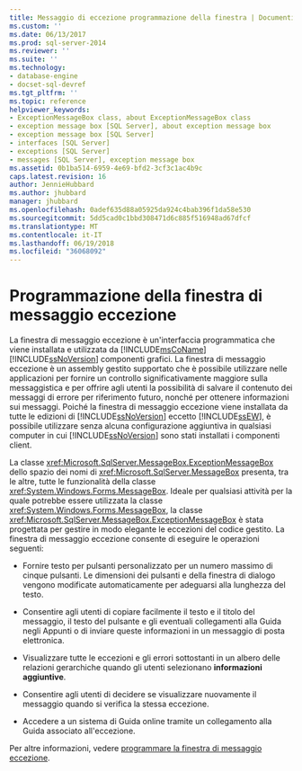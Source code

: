 ```yaml
---
title: Messaggio di eccezione programmazione della finestra | Documenti Microsoft
ms.custom: ''
ms.date: 06/13/2017
ms.prod: sql-server-2014
ms.reviewer: ''
ms.suite: ''
ms.technology:
- database-engine
- docset-sql-devref
ms.tgt_pltfrm: ''
ms.topic: reference
helpviewer_keywords:
- ExceptionMessageBox class, about ExceptionMessageBox class
- exception message box [SQL Server], about exception message box
- exception message box [SQL Server]
- interfaces [SQL Server]
- exceptions [SQL Server]
- messages [SQL Server], exception message box
ms.assetid: 0b1ba514-6959-4e69-bfd2-3cf3c1ac4b9c
caps.latest.revision: 16
author: JennieHubbard
ms.author: jhubbard
manager: jhubbard
ms.openlocfilehash: 0adef635d88a05925da924c4bab396f1da58e530
ms.sourcegitcommit: 5dd5cad0c1bbd308471d6c885f516948ad67dfcf
ms.translationtype: MT
ms.contentlocale: it-IT
ms.lasthandoff: 06/19/2018
ms.locfileid: "36068092"
---
```

# <a name="exception-message-box-programming"></a>Programmazione della finestra di messaggio eccezione
  La finestra di messaggio eccezione è un'interfaccia programmatica che viene installata e utilizzata da [!INCLUDE[msCoName](../../includes/msconame-md.md)] [!INCLUDE[ssNoVersion](../../includes/ssnoversion-md.md)] componenti grafici. La finestra di messaggio eccezione è un assembly gestito supportato che è possibile utilizzare nelle applicazioni per fornire un controllo significativamente maggiore sulla messaggistica e per offrire agli utenti la possibilità di salvare il contenuto dei messaggi di errore per riferimento futuro, nonché per ottenere informazioni sui messaggi. Poiché la finestra di messaggio eccezione viene installata da tutte le edizioni di [!INCLUDE[ssNoVersion](../../includes/ssnoversion-md.md)] eccetto [!INCLUDE[ssEW](../../includes/ssew-md.md)], è possibile utilizzare senza alcuna configurazione aggiuntiva in qualsiasi computer in cui [!INCLUDE[ssNoVersion](../../includes/ssnoversion-md.md)] sono stati installati i componenti client.  
  
 La classe <xref:Microsoft.SqlServer.MessageBox.ExceptionMessageBox> dello spazio dei nomi di <xref:Microsoft.SqlServer.MessageBox> presenta, tra le altre, tutte le funzionalità della classe <xref:System.Windows.Forms.MessageBox>. Ideale per qualsiasi attività per la quale potrebbe essere utilizzata la classe <xref:System.Windows.Forms.MessageBox>, la classe <xref:Microsoft.SqlServer.MessageBox.ExceptionMessageBox> è stata progettata per gestire in modo elegante le eccezioni del codice gestito. La finestra di messaggio eccezione consente di eseguire le operazioni seguenti:  
  
-   Fornire testo per pulsanti personalizzato per un numero massimo di cinque pulsanti. Le dimensioni dei pulsanti e della finestra di dialogo vengono modificate automaticamente per adeguarsi alla lunghezza del testo.  
  
-   Consentire agli utenti di copiare facilmente il testo e il titolo del messaggio, il testo del pulsante e gli eventuali collegamenti alla Guida negli Appunti o di inviare queste informazioni in un messaggio di posta elettronica.  
  
-   Visualizzare tutte le eccezioni e gli errori sottostanti in un albero delle relazioni gerarchiche quando gli utenti selezionano **informazioni aggiuntive**.  
  
-   Consentire agli utenti di decidere se visualizzare nuovamente il messaggio quando si verifica la stessa eccezione.  
  
-   Accedere a un sistema di Guida online tramite un collegamento alla Guida associato all'eccezione.  
  
 Per altre informazioni, vedere [programmare la finestra di messaggio eccezione](../../../2014/database-engine/dev-guide/program-exception-message-box.md).  
  
  